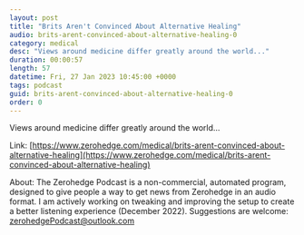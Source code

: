 ```yaml
---
layout: post
title: "Brits Aren't Convinced About Alternative Healing"
audio: brits-arent-convinced-about-alternative-healing-0
category: medical
desc: "Views around medicine differ greatly around the world..."
duration: 00:00:57
length: 57
datetime: Fri, 27 Jan 2023 10:45:00 +0000
tags: podcast
guid: brits-arent-convinced-about-alternative-healing-0
order: 0
---
```

Views around medicine differ greatly around the world...

Link: [https://www.zerohedge.com/medical/brits-arent-convinced-about-alternative-healing](https://www.zerohedge.com/medical/brits-arent-convinced-about-alternative-healing)

About: The Zerohedge Podcast is a non-commercial, automated program, designed to give people a way to get news from Zerohedge in an audio format.  I am actively working on tweaking and improving the setup to create a better listening experience (December 2022).  Suggestions are welcome: [zerohedgePodcast@outlook.com](mailto:zerohedgePodcast@outlook.com)